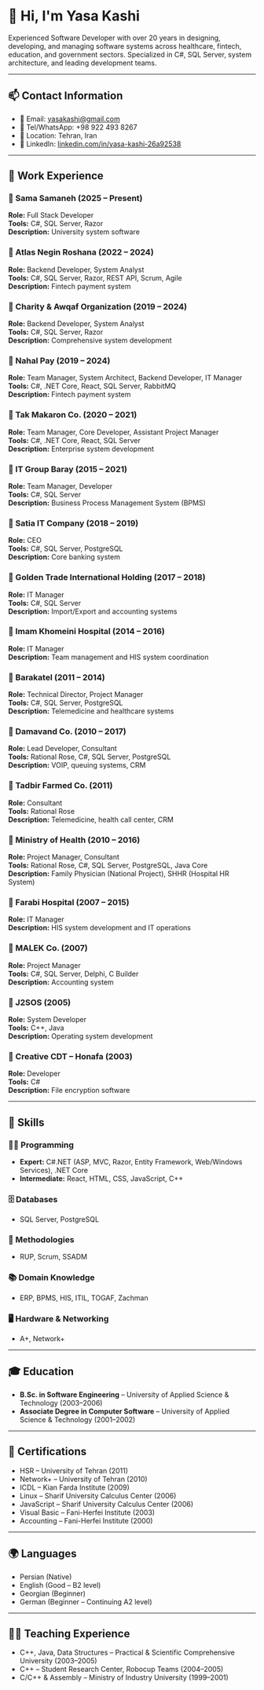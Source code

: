 # 👋 Hi, I'm Yasa Kashi

Experienced Software Developer with over 20 years in designing, developing, and managing software systems across healthcare, fintech, education, and government sectors. Specialized in C#, SQL Server, system architecture, and leading development teams.

---

## 📫 Contact Information

- 📧 Email: yasakashi@gmail.com  
- 📱 Tel/WhatsApp: +98 922 493 8267  
- 📍 Location: Tehran, Iran  
- 🔗 LinkedIn: [linkedin.com/in/yasa-kashi-26a92538](https://www.linkedin.com/in/yasa-kashi-26a92538/)

---

## 💼 Work Experience

### 🔹 Sama Samaneh (2025 – Present)
**Role:** Full Stack Developer  
**Tools:** C#, SQL Server, Razor  
**Description:** University system software

### 🔹 Atlas Negin Roshana (2022 – 2024)
**Role:** Backend Developer, System Analyst  
**Tools:** C#, SQL Server, Razor, REST API, Scrum, Agile  
**Description:** Fintech payment system

### 🔹 Charity & Awqaf Organization (2019 – 2024)
**Role:** Backend Developer, System Analyst  
**Tools:** C#, SQL Server, Razor  
**Description:** Comprehensive system development

### 🔹 Nahal Pay (2019 – 2024)
**Role:** Team Manager, System Architect, Backend Developer, IT Manager  
**Tools:** C#, .NET Core, React, SQL Server, RabbitMQ  
**Description:** Fintech payment system

### 🔹 Tak Makaron Co. (2020 – 2021)
**Role:** Team Manager, Core Developer, Assistant Project Manager  
**Tools:** C#, .NET Core, React, SQL Server  
**Description:** Enterprise system development

### 🔹 IT Group Baray (2015 – 2021)
**Role:** Team Manager, Developer  
**Tools:** C#, SQL Server  
**Description:** Business Process Management System (BPMS)

### 🔹 Satia IT Company (2018 – 2019)
**Role:** CEO  
**Tools:** C#, SQL Server, PostgreSQL  
**Description:** Core banking system

### 🔹 Golden Trade International Holding (2017 – 2018)
**Role:** IT Manager  
**Tools:** C#, SQL Server  
**Description:** Import/Export and accounting systems

### 🔹 Imam Khomeini Hospital (2014 – 2016)
**Role:** IT Manager  
**Description:** Team management and HIS system coordination

### 🔹 Barakatel (2011 – 2014)
**Role:** Technical Director, Project Manager  
**Tools:** C#, SQL Server, PostgreSQL  
**Description:** Telemedicine and healthcare systems

### 🔹 Damavand Co. (2010 – 2017)
**Role:** Lead Developer, Consultant  
**Tools:** Rational Rose, C#, SQL Server, PostgreSQL  
**Description:** VOIP, queuing systems, CRM

### 🔹 Tadbir Farmed Co. (2011)
**Role:** Consultant  
**Tools:** Rational Rose  
**Description:** Telemedicine, health call center, CRM

### 🔹 Ministry of Health (2010 – 2016)
**Role:** Project Manager, Consultant  
**Tools:** Rational Rose, C#, SQL Server, PostgreSQL, Java Core  
**Description:** Family Physician (National Project), SHHR (Hospital HR System)

### 🔹 Farabi Hospital (2007 – 2015)
**Role:** IT Manager  
**Description:** HIS system development and IT operations

### 🔹 MALEK Co. (2007)
**Role:** Project Manager  
**Tools:** C#, SQL Server, Delphi, C Builder  
**Description:** Accounting system

### 🔹 J2SOS (2005)
**Role:** System Developer  
**Tools:** C++, Java  
**Description:** Operating system development

### 🔹 Creative CDT – Honafa (2003)
**Role:** Developer  
**Tools:** C#  
**Description:** File encryption software

---

## 🧠 Skills

### 👨‍💻 Programming
- **Expert:** C#.NET (ASP, MVC, Razor, Entity Framework, Web/Windows Services), .NET Core  
- **Intermediate:** React, HTML, CSS, JavaScript, C++

### 🗄 Databases
- SQL Server, PostgreSQL

### 📐 Methodologies
- RUP, Scrum, SSADM

### 📚 Domain Knowledge
- ERP, BPMS, HIS, ITIL, TOGAF, Zachman

### 🖥 Hardware & Networking
- A+, Network+

---

## 🎓 Education

- **B.Sc. in Software Engineering** – University of Applied Science & Technology (2003–2006)  
- **Associate Degree in Computer Software** – University of Applied Science & Technology (2001–2002)

---

## 📜 Certifications

- HSR – University of Tehran (2011)  
- Network+ – University of Tehran (2010)  
- ICDL – Kian Farda Institute (2009)  
- Linux – Sharif University Calculus Center (2006)  
- JavaScript – Sharif University Calculus Center (2006)  
- Visual Basic – Fani-Herfei Institute (2003)  
- Accounting – Fani-Herfei Institute (2000)

---

## 🌍 Languages

- Persian (Native)  
- English (Good – B2 level)  
- Georgian (Beginner)  
- German (Beginner – Continuing A2 level)

---

## 👨‍🏫 Teaching Experience

- C++, Java, Data Structures – Practical & Scientific Comprehensive University (2003–2005)  
- C++ – Student Research Center, Robocup Teams (2004–2005)  
- C/C++ & Assembly – Ministry of Industry University (1999–2001)
